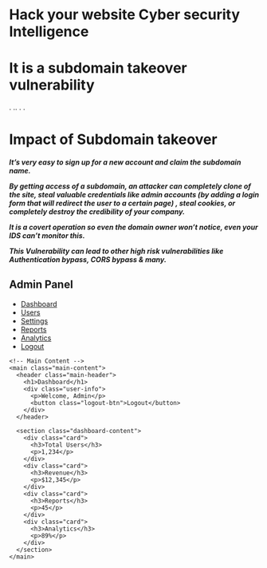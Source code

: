 
<h1>Hack your website Cyber security Intelligence </h1>
<h1>It is a subdomain takeover vulnerability </h1>
    .  ..            .              .                <h1>Impact of Subdomain takeover</h1>
    <h5>It’s very easy to sign up for a new account and claim the subdomain name.

By getting access of a subdomain, an attacker can completely clone of the site, steal valuable credentials like admin accounts (by adding a login form that will redirect the user to a certain page) , steal cookies, or completely destroy the credibility of your company.

It is a covert operation so even the domain owner won’t notice, even your IDS can’t monitor this.

This Vulnerability can lead to other high risk vulnerabilities like Authentication bypass, CORS bypass & many.

</h5>
<!DOCTYPE html>
<html lang="en">
<head>
  <meta charset="UTF-8">
  <meta name="viewport" content="width=device-width, initial-scale=1.0">
  <title>Admin Panel</title>
  <link rel="stylesheet" href="styles.css">
</head>
<body>
  <div class="container">
    <!-- Sidebar -->
    <aside class="sidebar">
      <div class="sidebar-header">
        <h2>Admin Panel</h2>
      </div>
      <nav class="sidebar-nav">
        <ul>
          <li><a href="#">Dashboard</a></li>
          <li><a href="#">Users</a></li>
          <li><a href="#">Settings</a></li>
          <li><a href="#">Reports</a></li>
          <li><a href="#">Analytics</a></li>
          <li><a href="#">Logout</a></li>
        </ul>
      </nav>
    </aside>

    <!-- Main Content -->
    <main class="main-content">
      <header class="main-header">
        <h1>Dashboard</h1>
        <div class="user-info">
          <p>Welcome, Admin</p>
          <button class="logout-btn">Logout</button>
        </div>
      </header>

      <section class="dashboard-content">
        <div class="card">
          <h3>Total Users</h3>
          <p>1,234</p>
        </div>
        <div class="card">
          <h3>Revenue</h3>
          <p>$12,345</p>
        </div>
        <div class="card">
          <h3>Reports</h3>
          <p>45</p>
        </div>
        <div class="card">
          <h3>Analytics</h3>
          <p>89%</p>
        </div>
      </section>
    </main>
  </div>
</body>
</html>
